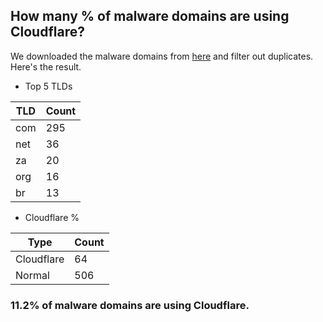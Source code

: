 ## How many % of malware domains are using Cloudflare?


We downloaded the malware domains from [here](https://urlhaus.abuse.ch) and filter out duplicates.
Here's the result.


[//]: # (start replacement)


- Top 5 TLDs

| TLD | Count |
| --- | --- |
| com | 295 |
| net | 36 |
| za | 20 |
| org | 16 |
| br | 13 |


- Cloudflare %

| Type | Count |
| --- | --- |
| Cloudflare | 64 |
| Normal | 506 |


### 11.2% of malware domains are using Cloudflare.